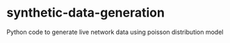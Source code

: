 # synthetic-data-generation
Python code to generate live network data using poisson distribution model
